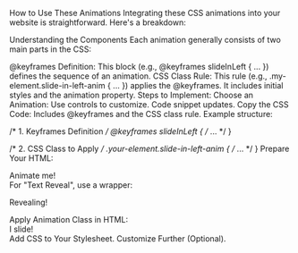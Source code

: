 How to Use These Animations
Integrating these CSS animations into your website is straightforward. Here's a breakdown:

Understanding the Components
Each animation generally consists of two main parts in the CSS:

@keyframes Definition: This block (e.g., @keyframes slideInLeft { ... }) defines the sequence of an animation.
CSS Class Rule: This rule (e.g., .my-element.slide-in-left-anim { ... }) applies the @keyframes. It includes initial styles and the animation property.
Steps to Implement:
Choose an Animation: Use controls to customize. Code snippet updates.
Copy the CSS Code: Includes @keyframes and the CSS class rule.
Example structure:

/* 1. Keyframes Definition */
@keyframes slideInLeft { /* ... */ }

/* 2. CSS Class to Apply */
.your-element.slide-in-left-anim { /* ... */ }
Prepare Your HTML:
<div class="my-cool-box">Animate me!</div>
For "Text Reveal", use a wrapper:

<div class="text-reveal-wrapper">
  <p class="my-revealing-text">Revealing!</p>
</div>
Apply Animation Class in HTML:
<div class="my-cool-box slide-in-left-anim">I slide!</div>
Add CSS to Your Stylesheet.
Customize Further (Optional).
